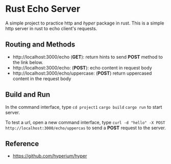# Rust Echo Server
A simple project to practice http and *hyper* package in rust.
This is a simple http server in rust to echo client's requests.

## Routing and Methods

- http://localhost:3000/echo (**GET**): return hints to send **POST** method to the link below.
- http://localhost:3000/echo: (**POST**): echo content in request body
- http://localhost:3000/echo/uppercase: (**POST**) return uppercased content in the request body

## Build and Run
In the command interface, type
`cd project1`
`cargo build`
`cargo run`
to start server.

To test a url, open a new command interface, type
`curl -d "hello" -X POST http://localhost:3000/echo/uppercas`
to send a **POST** request to the server.

## Reference
- https://github.com/hyperium/hyper